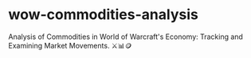 # wow-commodities-analysis
Analysis of Commodities in World of Warcraft's Economy: Tracking and Examining Market Movements. ⚔️📊🪙
